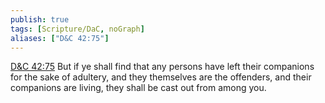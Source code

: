 ```yaml
---
publish: true
tags: [Scripture/DaC, noGraph]
aliases: ["D&C 42:75"]
---
```

[D&C 42:75](https://churchofjesuschrist.org/study/scriptures/dc-testament/dc/42?lang=eng&id=p75#p75) But if ye shall find that any persons have left their companions for the sake of adultery, and they themselves are the offenders, and their companions are living, they shall be cast out from among you.
